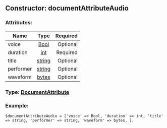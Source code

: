 ## Constructor: documentAttributeAudio  

### Attributes:

| Name     |    Type       | Required |
|----------|:-------------:|---------:|
|voice|[Bool](../types/Bool.md) | Optional|
|duration|[int](../types/int.md) | Required|
|title|[string](../types/string.md) | Optional|
|performer|[string](../types/string.md) | Optional|
|waveform|[bytes](../types/bytes.md) | Optional|


### Type: [DocumentAttribute](../types/DocumentAttribute.md)

### Example:


```
$documentAttributeAudio = ['voice' => Bool, 'duration' => int, 'title' => string, 'performer' => string, 'waveform' => bytes, ];
```
